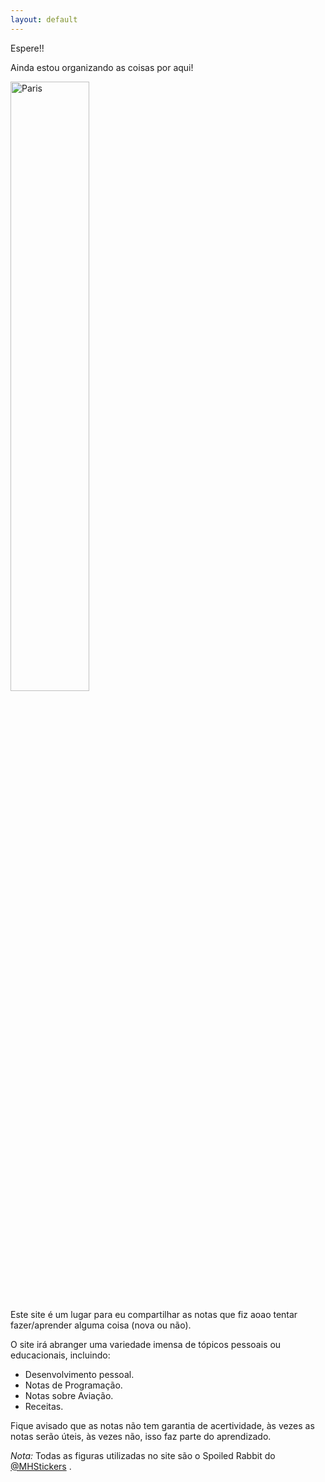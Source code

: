 ```yaml
---
layout: default
---
```


Espere!!

Ainda estou organizando as coisas por aqui!

<img src="https://adsonbatista.github.io/images/posts/organize.png" alt="Paris" class="center" width="50%">

Este site é um lugar para eu compartilhar as notas que fiz aoao tentar fazer/aprender alguma coisa (nova ou não). 

O site irá abranger uma variedade imensa de tópicos pessoais ou educacionais, incluindo:

- Desenvolvimento pessoal.
- Notas de Programação.
- Notas sobre Aviação.
- Receitas.

Fique avisado que as notas não tem garantia de acertividade, às vezes as notas serão úteis, às vezes não, isso faz parte do aprendizado.

*Nota:* Todas as figuras utilizadas no site são o Spoiled Rabbit do <a href="https://t.me/MHStickers">@MHStickers</a> .

